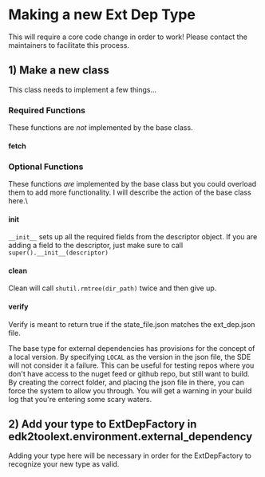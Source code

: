 # Making a new Ext Dep Type

This will require a core code change in order to work! Please contact the maintainers to facilitate this process.

## 1) Make a new class

This class needs to implement a few things...

### Required Functions

These functions are *not* implemented by the base class.

#### fetch

### Optional Functions

These functions *are* implemented by the base class but you could overload them to add more functionality.
I will describe the action of the base class here.\

#### __init__

`__init__` sets up all the required fields from the descriptor object. If you are adding a field to the descriptor, just make sure to call `super().__init__(descriptor)`

#### clean

Clean will call `shutil.rmtree(dir_path)` twice and then give up.

#### verify

Verify is meant to return true if the state_file.json matches the ext_dep.json file.

The base type for external dependencies has provisions for the concept of a local version.
By specifying `LOCAL` as the version in the json file, the SDE will not consider it a failure.
This can be useful for testing repos where you don't have access to the nuget feed or github repo, but still want to build.
By creating the correct folder, and placing the json file in there, you can force the system to allow you through.
You will get a warning in your build log that you're entering some scary waters.

## 2) Add your type to ExtDepFactory in edk2toolext.environment.external_dependency

Adding your type here will be necessary in order for the ExtDepFactory to recognize your new type as valid.